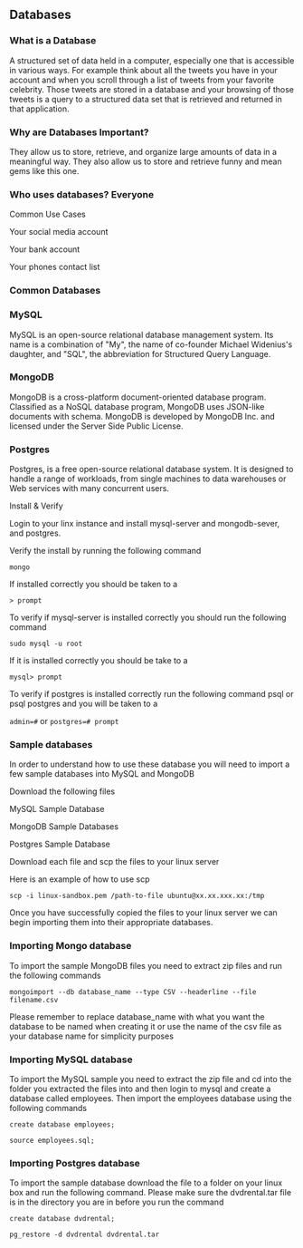 ## Databases


### What is a Database

A structured set of data held in a computer, especially one that is accessible in various ways.
For example think about all the tweets you have in your account and when you scroll through a list of tweets from your favorite celebrity. Those tweets are stored in a database and your browsing of those tweets is a query to a structured data set that is retrieved and returned in that application.


### Why are Databases Important?

They allow us to store, retrieve, and organize large amounts of data in a meaningful way. They also allow us to store and retrieve funny and mean gems like this one.


### Who uses databases? Everyone

Common Use Cases

Your social media account

Your bank account

Your phones contact list

### Common Databases

### MySQL

MySQL is an open-source relational database management system. Its name is a combination of "My", the name of co-founder Michael Widenius's daughter, and "SQL", the abbreviation for Structured Query Language.

### MongoDB 

MongoDB is a cross-platform document-oriented database program. Classified as a NoSQL database program, MongoDB uses JSON-like documents with schema. MongoDB is developed by MongoDB Inc. and licensed under the Server Side Public License.

### Postgres

Postgres, is a free open-source relational database system. It is designed to handle a range of workloads, from single machines to data warehouses or Web services with many concurrent users.


Install & Verify

Login to your linx instance and install mysql-server and mongodb-sever, and postgres.

Verify the install by running the following command

`mongo`

If installed correctly you should be taken to a 

`> prompt`

To verify if mysql-server is installed correctly you should run the following command

`sudo mysql -u root`

If it is installed correctly you should be take to a 

`mysql> prompt`

To verify if postgres is installed correctly run the following command psql or psql postgres and you will be taken to a

`admin=#` or `postgres=# prompt`


### Sample databases

In order to understand how to use these database you will need to import a few sample databases into MySQL and MongoDB

Download the following files

MySQL Sample Database

MongoDB Sample Databases

Postgres Sample Database

Download each file and scp the files to your linux server

Here is an example of how to use scp

`scp -i linux-sandbox.pem /path-to-file ubuntu@xx.xx.xxx.xx:/tmp`

Once you have successfully copied the files to your linux server we can begin importing them into their appropriate databases.


### Importing Mongo database

To import the sample MongoDB files you need to extract zip files and run the following commands

`mongoimport --db database_name --type CSV --headerline --file filename.csv`

Please remember to replace database_name with what you want the database to be named when creating it or use the name of the csv file as your database name for simplicity purposes


### Importing MySQL database

To import the MySQL sample you need to extract the zip file and cd into the folder you extracted the files into and then login to mysql and create a database called employees. Then import the employees database using the following commands

`create database employees;`

`source employees.sql;`


### Importing Postgres database

To import the sample database download the file to a folder on your linux box and run the following command. Please make sure the dvdrental.tar file is in the directory you are in before you run the command

`create database dvdrental;`

`pg_restore -d dvdrental dvdrental.tar`

